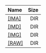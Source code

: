 |Name|Size|
|:---|---:|
|[[IMA]]([IMA]/index.html)|DIR|
|[[IMD]]([IMD]/index.html)|DIR|
|[[IMG]]([IMG]/index.html)|DIR|
|[[RAW]]([RAW]/index.html)|DIR|
